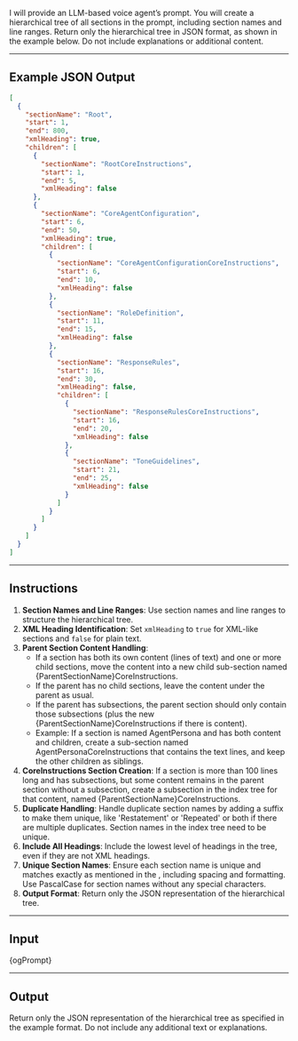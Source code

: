 I will provide an LLM-based voice agent’s prompt. You will create a hierarchical tree of all sections in the prompt, including section names and line ranges. Return only the hierarchical tree in JSON format, as shown in the example below. Do not include explanations or additional content.

---

## **Example JSON Output**

```json
[
  {
    "sectionName": "Root",
    "start": 1,
    "end": 800,
    "xmlHeading": true,
    "children": [
      {
        "sectionName": "RootCoreInstructions",
        "start": 1,
        "end": 5,
        "xmlHeading": false
      },
      {
        "sectionName": "CoreAgentConfiguration",
        "start": 6,
        "end": 50,
        "xmlHeading": true,
        "children": [
          {
            "sectionName": "CoreAgentConfigurationCoreInstructions",
            "start": 6,
            "end": 10,
            "xmlHeading": false
          },
          {
            "sectionName": "RoleDefinition",
            "start": 11,
            "end": 15,
            "xmlHeading": false
          },
          {
            "sectionName": "ResponseRules",
            "start": 16,
            "end": 30,
            "xmlHeading": false,
            "children": [
              {
                "sectionName": "ResponseRulesCoreInstructions",
                "start": 16,
                "end": 20,
                "xmlHeading": false
              },
              {
                "sectionName": "ToneGuidelines",
                "start": 21,
                "end": 25,
                "xmlHeading": false
              }
            ]
          }
        ]
      }
    ]
  }
]
```

---

## **Instructions**

1. **Section Names and Line Ranges**: Use section names and line ranges to structure the hierarchical tree.
2. **XML Heading Identification**: Set `xmlHeading` to `true` for XML-like sections and `false` for plain text.
3. **Parent Section Content Handling**:
   - If a section has both its own content (lines of text) and one or more child sections, move the content into a new child sub-section named {ParentSectionName}CoreInstructions.
   - If the parent has no child sections, leave the content under the parent as usual.
   - If the parent has subsections, the parent section should only contain those subsections (plus the new {ParentSectionName}CoreInstructions if there is content).
   - Example: If a section is named AgentPersona and has both content and children, create a sub-section named AgentPersonaCoreInstructions that contains the text lines, and keep the other children as siblings.
4. **CoreInstructions Section Creation**: If a section is more than 100 lines long and has subsections, but some content remains in the parent section without a subsection, create a subsection in the index tree for that content, named {ParentSectionName}CoreInstructions.
5. **Duplicate Handling**: Handle duplicate section names by adding a suffix to make them unique, like 'Restatement' or 'Repeated' or both if there are multiple duplicates. Section names in the index tree need to be unique.
6. **Include All Headings**: Include the lowest level of headings in the tree, even if they are not XML headings.
7. **Unique Section Names**: Ensure each section name is unique and matches exactly as mentioned in the <OriginalPrompt>, including spacing and formatting. Use PascalCase for section names without any special characters.
8. **Output Format**: Return only the JSON representation of the hierarchical tree.

---

## **Input**

<OriginalPrompt>
{ogPrompt}
</OriginalPrompt>

---

## **Output**

Return only the JSON representation of the hierarchical tree as specified in the example format. Do not include any additional text or explanations.
